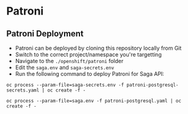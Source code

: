 # Patroni 

## Patroni Deployment
* Patroni can be deployed by cloning this repository locally from Git
* Switch to the correct project/namespace you're targetting
* Navigate to the `./openshift/patroni` folder
* Edit the `saga.env` and `saga-secrets.env`
* Run the following command to deploy Patroni for Saga API:

```
oc process --param-file=saga-secrets.env -f patroni-postgresql-secrets.yaml | oc create -f -
```


```
oc process --param-file=saga.env -f patroni-postgresql.yaml | oc create -f - 
```


